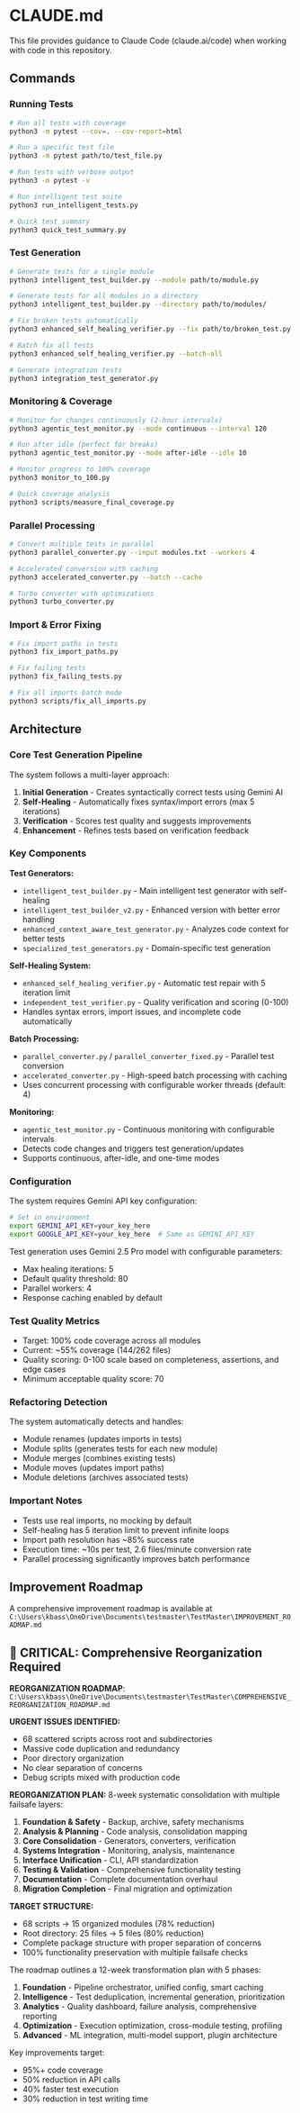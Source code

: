 # CLAUDE.md

This file provides guidance to Claude Code (claude.ai/code) when working with code in this repository.

## Commands

### Running Tests
```bash
# Run all tests with coverage
python3 -m pytest --cov=. --cov-report=html

# Run a specific test file
python3 -m pytest path/to/test_file.py

# Run tests with verbose output
python3 -m pytest -v

# Run intelligent test suite
python3 run_intelligent_tests.py

# Quick test summary
python3 quick_test_summary.py
```

### Test Generation
```bash
# Generate tests for a single module
python3 intelligent_test_builder.py --module path/to/module.py

# Generate tests for all modules in a directory
python3 intelligent_test_builder.py --directory path/to/modules/

# Fix broken tests automatically
python3 enhanced_self_healing_verifier.py --fix path/to/broken_test.py

# Batch fix all tests
python3 enhanced_self_healing_verifier.py --batch-all

# Generate integration tests
python3 integration_test_generator.py
```

### Monitoring & Coverage
```bash
# Monitor for changes continuously (2-hour intervals)
python3 agentic_test_monitor.py --mode continuous --interval 120

# Run after idle (perfect for breaks)
python3 agentic_test_monitor.py --mode after-idle --idle 10

# Monitor progress to 100% coverage
python3 monitor_to_100.py

# Quick coverage analysis
python3 scripts/measure_final_coverage.py
```

### Parallel Processing
```bash
# Convert multiple tests in parallel
python3 parallel_converter.py --input modules.txt --workers 4

# Accelerated conversion with caching
python3 accelerated_converter.py --batch --cache

# Turbo converter with optimizations
python3 turbo_converter.py
```

### Import & Error Fixing
```bash
# Fix import paths in tests
python3 fix_import_paths.py

# Fix failing tests
python3 fix_failing_tests.py

# Fix all imports batch mode
python3 scripts/fix_all_imports.py
```

## Architecture

### Core Test Generation Pipeline
The system follows a multi-layer approach:
1. **Initial Generation** - Creates syntactically correct tests using Gemini AI
2. **Self-Healing** - Automatically fixes syntax/import errors (max 5 iterations)
3. **Verification** - Scores test quality and suggests improvements
4. **Enhancement** - Refines tests based on verification feedback

### Key Components

**Test Generators:**
- `intelligent_test_builder.py` - Main intelligent test generator with self-healing
- `intelligent_test_builder_v2.py` - Enhanced version with better error handling
- `enhanced_context_aware_test_generator.py` - Analyzes code context for better tests
- `specialized_test_generators.py` - Domain-specific test generation

**Self-Healing System:**
- `enhanced_self_healing_verifier.py` - Automatic test repair with 5 iteration limit
- `independent_test_verifier.py` - Quality verification and scoring (0-100)
- Handles syntax errors, import issues, and incomplete code automatically

**Batch Processing:**
- `parallel_converter.py` / `parallel_converter_fixed.py` - Parallel test conversion
- `accelerated_converter.py` - High-speed batch processing with caching
- Uses concurrent processing with configurable worker threads (default: 4)

**Monitoring:**
- `agentic_test_monitor.py` - Continuous monitoring with configurable intervals
- Detects code changes and triggers test generation/updates
- Supports continuous, after-idle, and one-time modes

### Configuration
The system requires Gemini API key configuration:
```bash
# Set in environment
export GEMINI_API_KEY=your_key_here
export GOOGLE_API_KEY=your_key_here  # Same as GEMINI_API_KEY
```

Test generation uses Gemini 2.5 Pro model with configurable parameters:
- Max healing iterations: 5
- Default quality threshold: 80
- Parallel workers: 4
- Response caching enabled by default

### Test Quality Metrics
- Target: 100% code coverage across all modules
- Current: ~55% coverage (144/262 files)
- Quality scoring: 0-100 scale based on completeness, assertions, and edge cases
- Minimum acceptable quality score: 70

### Refactoring Detection
The system automatically detects and handles:
- Module renames (updates imports in tests)
- Module splits (generates tests for each new module)
- Module merges (combines existing tests)
- Module moves (updates import paths)
- Module deletions (archives associated tests)

### Important Notes
- Tests use real imports, no mocking by default
- Self-healing has 5 iteration limit to prevent infinite loops
- Import path resolution has ~85% success rate
- Execution time: ~10s per test, 2.6 files/minute conversion rate
- Parallel processing significantly improves batch performance

## Improvement Roadmap
A comprehensive improvement roadmap is available at `C:\Users\kbass\OneDrive\Documents\testmaster\TestMaster\IMPROVEMENT_ROADMAP.md`

## 🚨 CRITICAL: Comprehensive Reorganization Required
**REORGANIZATION ROADMAP**: `C:\Users\kbass\OneDrive\Documents\testmaster\TestMaster\COMPREHENSIVE_REORGANIZATION_ROADMAP.md`

**URGENT ISSUES IDENTIFIED:**
- 68 scattered scripts across root and subdirectories
- Massive code duplication and redundancy  
- Poor directory organization
- No clear separation of concerns
- Debug scripts mixed with production code

**REORGANIZATION PLAN:**
8-week systematic consolidation with multiple failsafe layers:
1. **Foundation & Safety** - Backup, archive, safety mechanisms
2. **Analysis & Planning** - Code analysis, consolidation mapping
3. **Core Consolidation** - Generators, converters, verification
4. **Systems Integration** - Monitoring, analysis, maintenance
5. **Interface Unification** - CLI, API standardization
6. **Testing & Validation** - Comprehensive functionality testing
7. **Documentation** - Complete documentation overhaul
8. **Migration Completion** - Final migration and optimization

**TARGET STRUCTURE:**
- 68 scripts → 15 organized modules (78% reduction)
- Root directory: 25 files → 5 files (80% reduction)
- Complete package structure with proper separation of concerns
- 100% functionality preservation with multiple failsafe checks

The roadmap outlines a 12-week transformation plan with 5 phases:
1. **Foundation** - Pipeline orchestrator, unified config, smart caching
2. **Intelligence** - Test deduplication, incremental generation, prioritization
3. **Analytics** - Quality dashboard, failure analysis, comprehensive reporting
4. **Optimization** - Execution optimization, cross-module testing, profiling
5. **Advanced** - ML integration, multi-model support, plugin architecture

Key improvements target:
- 95%+ code coverage
- 50% reduction in API calls
- 40% faster test execution
- 30% reduction in test writing time